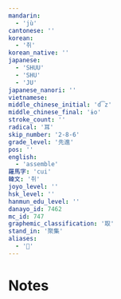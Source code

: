 ```yaml
---
mandarin:
  - 'jù'
cantonese: ''
korean:
  - '취'
korean_native: ''
japanese:
  - 'SHUU'
  - 'SHU'
  - 'JU'
japanese_nanori: ''
vietnamese:
middle_chinese_initial: 'd͡z'
middle_chinese_final: 'ɨo'
stroke_count: ''
radical: '耳'
skip_number: '2-8-6'
grade_level: '先進'
pos: ''
english:
  - 'assemble'
羅馬字: 'cui'
韓文: '취'
joyo_level: ''
hsk_level: ''
hanmun_edu_level: ''
danayo_id: 7462
mc_id: 747
graphemic_classification: '取'
stand_in: '聚集'
aliases:
  - '𧰨'
---
```


# Notes
